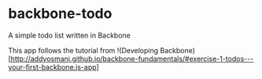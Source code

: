 # backbone-todo
A simple todo list written in Backbone

This app follows the tutorial from !(Developing Backbone)[http://addyosmani.github.io/backbone-fundamentals/#exercise-1-todos---your-first-backbone.js-app]

